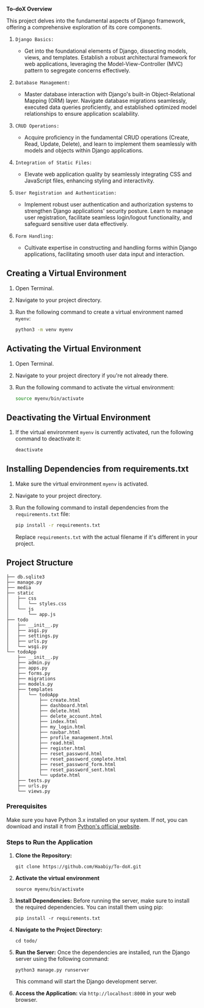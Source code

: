 **To-doX Overview**

This project delves into the fundamental aspects of Django framework, offering a comprehensive exploration of its core components. 

1. `Django Basics:` 

    - Get into the foundational elements of Django, dissecting models, views, and templates. Establish a robust architectural framework for web applications, leveraging the Model-View-Controller (MVC) pattern to segregate concerns effectively.

2. `Database Management:` 

    - Master database interaction with Django's built-in Object-Relational Mapping (ORM) layer. Navigate database migrations seamlessly, executed data queries proficiently, and established optimized model relationships to ensure application scalability.

3. `CRUD Operations:` 

    - Acquire proficiency in the fundamental CRUD operations (Create, Read, Update, Delete), and learn to implement them seamlessly with models and objects within Django applications.

4. `Integration of Static Files:` 

    - Elevate web application quality by seamlessly integrating CSS and JavaScript files, enhancing styling and interactivity.

5. `User Registration and Authentication:` 

    - Implement robust user authentication and authorization systems to strengthen Django applications' security posture. Learn to manage user registration, facilitate seamless login/logout functionality, and safeguard sensitive user data effectively.

6. `Form Handling:` 

    - Cultivate expertise in constructing and handling forms within Django applications, facilitating smooth user data input and interaction.

## Creating a Virtual Environment
1. Open Terminal.

2. Navigate to your project directory.

3. Run the following command to create a virtual environment named `myenv`:
    ```bash
    python3 -m venv myenv
    ```

## Activating the Virtual Environment
1. Open Terminal.

2. Navigate to your project directory if you're not already there.

3. Run the following command to activate the virtual environment:
    ```bash
    source myenv/bin/activate
    ```

## Deactivating the Virtual Environment
1. If the virtual environment `myenv` is currently activated, run the following command to deactivate it:
    ```bash
    deactivate
    ```

## Installing Dependencies from requirements.txt
1. Make sure the virtual environment `myenv` is activated.

2. Navigate to your project directory.

3. Run the following command to install dependencies from the `requirements.txt` file:
    ```bash
    pip install -r requirements.txt
    ```

   Replace `requirements.txt` with the actual filename if it's different in your project.

## Project Structure
```
├── db.sqlite3
├── manage.py
├── media
├── static
│   ├── css
│   │   └── styles.css
│   └── js
│       └── app.js
├── todo
│   ├── __init__.py
│   ├── asgi.py
│   ├── settings.py
│   ├── urls.py
│   └── wsgi.py
└── todoApp
    ├── __init__.py
    ├── admin.py
    ├── apps.py
    ├── forms.py
    ├── migrations
    ├── models.py
    ├── templates
    │   └── todoApp
    │       ├── create.html
    │       ├── dashboard.html
    │       ├── delete.html
    │       ├── delete_account.html
    │       ├── index.html
    │       ├── my_login.html
    │       ├── navbar.html
    │       ├── profile_management.html
    │       ├── read.html
    │       ├── register.html
    │       ├── reset_password.html
    │       ├── reset_password_complete.html
    │       ├── reset_password_form.html
    │       ├── reset_password_sent.html
    │       └── update.html
    ├── tests.py
    ├── urls.py
    └── views.py

```

### Prerequisites
Make sure you have Python 3.x installed on your system. If not, you can download and install it from [Python's official website](https://www.python.org/downloads/).

### Steps to Run the Application
1. **Clone the Repository:**
   ```
   git clone https://github.com/Haabiy/To-doX.git
   ```
2. **Activate the virtual environment**
   ```
   source myenv/bin/activate
   ```
3. **Install Dependencies:**
   Before running the server, make sure to install the required dependencies. You can install them using pip:
   ```
   pip install -r requirements.txt
   ```
4. **Navigate to the Project Directory:**
   ```
   cd todo/
   ```
5. **Run the Server:**
   Once the dependencies are installed, run the Django server using the following command:
   ```
   python3 manage.py runserver
   ```
   This command will start the Django development server.

6. **Access the Application:**
   via `http://localhost:8000` in your web browser.

